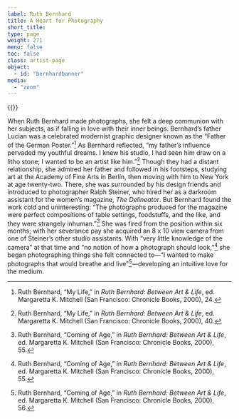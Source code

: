 ```yaml
---
label: Ruth Bernhard
title: A Heart for Photography
short_title:
type: page
weight: 271
menu: false
toc: false
class: artist-page
object:
  - id: "bernhardbanner"
media:
  - "zoom"
---
```

{{<q-figure id="bernhardbanner">}}

When Ruth Bernhard made photographs, she felt a deep communion with her subjects, as if falling in love with their inner beings. Bernhard’s father Lucian was a celebrated modernist graphic designer known as the “Father of the German Poster.”[^1] As Bernhard reflected, “my father’s influence pervaded my youthful dreams. I knew his studio, I had seen him draw on a litho stone; I wanted to be an artist like him.”[^2] Though they had a distant relationship, she admired her father and followed in his footsteps, studying art at the Academy of Fine Arts in Berlin, then moving with him to New York at age twenty-two. There, she was surrounded by his design friends and introduced to photographer Ralph Steiner, who hired her as a darkroom assistant for the women’s magazine, *The Delineator*. But Bernhard found the work cold and uninteresting: “The photographs produced for the magazine were perfect compositions of table settings, foodstuffs, and the like, and they were strangely inhuman.”[^3] She was fired from the position within six months; with her severance pay she acquired an 8 x 10 view camera from one of Steiner’s other studio assistants. With “very little knowledge of the camera” at that time and “no notion of how a photograph should look,”[^4] she began photographing things she felt connected to—“I wanted to make photographs that would breathe and live”[^5]—developing an intuitive love for the medium.

[^1]: Ruth Bernhard, “My Life,” in *Ruth Bernhard: Between Art & Life*, ed. Margaretta K. Mitchell (San Francisco: Chronicle Books, 2000), 24.

[^2]: Ruth Bernhard, “My Life,” in *Ruth Bernhard: Between Art & Life*, ed. Margaretta K. Mitchell (San Francisco: Chronicle Books, 2000), 40.

[^3]: Ruth Bernhard, “Coming of Age,” in *Ruth Bernhard: Between Art & Life*, ed. Margaretta K. Mitchell (San Francisco: Chronicle Books, 2000), 55.

[^4]: Ruth Bernhard, “Coming of Age,” in *Ruth Bernhard: Between Art & Life*, ed. Margaretta K. Mitchell (San Francisco: Chronicle Books, 2000), 55.

[^5]: Ruth Bernhard, “Coming of Age,” in *Ruth Bernhard: Between Art & Life*, ed. Margaretta K. Mitchell (San Francisco: Chronicle Books, 2000), 56.
